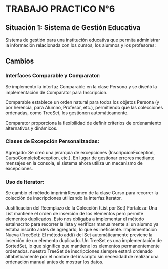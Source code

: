 # TRABAJO PRACTICO N°6
## Situación 1: Sistema de Gestión Educativa
Sistema de gestión para una institución educativa que permita administrar la información relacionada con los cursos, los alumnos y los profesores:

## Cambios
### Interfaces Comparable y Comparator:
Se implementó la interfaz Comparable en la clase Persona y se diseñó la implementación de Comparator para Inscripcion.

Comparable establece un orden natural para todos los objetos Persona (y por herencia, para Alumno, Profesor, etc.), permitiendo que las colecciones ordenadas, como TreeSet, los gestionen automáticamente.

Comparator proporciona la flexibilidad de definir criterios de ordenamiento alternativos y dinámicos.

### Clases de Excepción Personalizadas:

Agregado: Se creó una jerarquía de excepciones (InscripcionException, CursoCompletoException, etc.).
En lugar de gestionar errores mediante mensajes en la consola, el sistema ahora utiliza un mecanismo de excepciones. 


### Uso de Iterator:
Se cambio el método imprimirResumen de la clase Curso para recorrer la colección de inscripciones utilizando la interfaz Iterator.

Justificación del Reemplazo de la Colección (List por Set)
Fortaleza: Una List mantiene el orden de inserción de los elementos pero
permite elementos duplicados. Esto nos obligaba a implementar el método estaInscrito para recorrer la lista y verificar manualmente si un alumno ya estaba inscrito antes de agregarlo, lo que es ineficiente.
Implementación Nueva (TreeSet):
El método add() del Set automáticamente previene la inserción de un elemento duplicado. 
 Un TreeSet es una implementación de SortedSet, lo que significa que mantiene los elementos permanentemente ordenados. nuestro TreeSet de inscripciones siempre estará ordenado alfabéticamente por el nombre del inscripto sin necesidad de realizar una ordenación manual antes de mostrar los datos.
